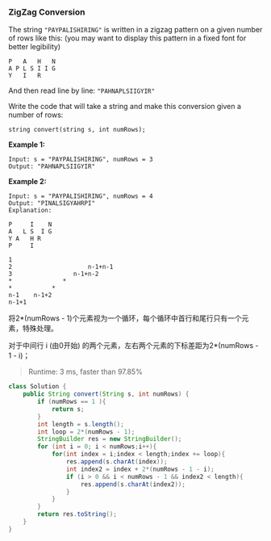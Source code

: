 ### ZigZag Conversion

The string `"PAYPALISHIRING"` is written in a zigzag pattern on a given number of rows like this: (you may want to display this pattern in a fixed font for better legibility)

```
P   A   H   N
A P L S I I G
Y   I   R
```

And then read line by line: `"PAHNAPLSIIGYIR"`

Write the code that will take a string and make this conversion given a number of rows:

```
string convert(string s, int numRows);
```

**Example 1:**

```
Input: s = "PAYPALISHIRING", numRows = 3
Output: "PAHNAPLSIIGYIR"
```

**Example 2:**

```
Input: s = "PAYPALISHIRING", numRows = 4
Output: "PINALSIGYAHRPI"
Explanation:

P     I    N
A   L S  I G
Y A   H R
P     I
```

```
1
2					  n-1+n-1
3				  n-1+n-2
*			   *
*			*
n-1    n-1+2
n-1+1
```

将2*(numRows - 1)个元素视为一个循环，每个循环中首行和尾行只有一个元素，特殊处理。

对于中间行 i (由0开始) 的两个元素，左右两个元素的下标差距为2*(numRows - 1 - i)；

> Runtime: 3 ms, faster than 97.85%

```java
class Solution {
    public String convert(String s, int numRows) {
        if (numRows == 1 ){
            return s;
        }
        int length = s.length();
        int loop = 2*(numRows - 1);
        StringBuilder res = new StringBuilder();
        for (int i = 0; i < numRows;i++){
            for(int index = i;index < length;index += loop){
                res.append(s.charAt(index));
                int index2 = index + 2*(numRows - 1 - i);
                if (i > 0 && i < numRows - 1 && index2 < length){
                    res.append(s.charAt(index2));
                }
            }
        }
        return res.toString();
    }
}
```

